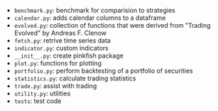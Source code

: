 - `benchmark.py`: benchmark for comparision to strategies
- `calendar.py`: adds calendar columns to a dataframe
- `evolved.py`: collection of functions that were derived from "Trading Evolved" by Andreas F. Clenow
- `fetch.py`: retrive time series data
- `indicator.py`: custom indicators
- `__init__.py`: create pinkfish package
- `plot.py`: functions for plotting
- `portfolio.py`: perform backtesting of a portfolio of securities
- `statistics.py`: calculate trading statistics
- `trade.py`: assist with trading
- `utility.py`: utilities
- `tests`: test code
